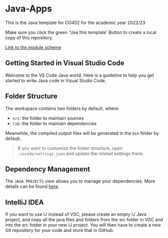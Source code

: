 # Java-Apps
This is the Java template for CO452 for the academic year 2022/23

Make sure you click the green 'Use this template' Button to create a local copy of this repository.

[Link to the module scheme](https://github.com/MuneefMumthas/CO452-Muneef-22206529/wiki)

## Getting Started in Visual Studio Code

Welcome to the VS Code Java world. Here is a guideline to help you get started to write Java code in Visual Studio Code.

## Folder Structure

The workspace contains two folders by default, where:

- `src`: the folder to maintain sources
- `lib`: the folder to maintain dependencies

Meanwhile, the compiled output files will be generated in the `bin` folder by default.

> If you want to customize the folder structure, open `.vscode/settings.json` and update the related settings there.

## Dependency Management

The `JAVA PROJECTS` view allows you to manage your dependencies. More details can be found [here](https://github.com/microsoft/vscode-java-dependency#manage-dependencies).

## IntelliJ IDEA
If you want to use IJ instead of VSC, please create an empty IJ Java project, and copy all the java files and folders from the src folder in VSC and into the src folder in your new IJ project.  You will then have to create a new Git repository for your code and store that in GitHub.


